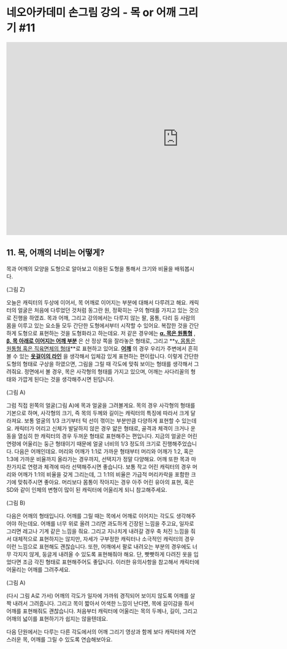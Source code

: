 # 네오아카데미 손그림 강의 - 목 or 어깨 그리기 #11
<iframe width="895" height="503" src="https://www.youtube.com/embed/1JFx4P-x6V4?list=PLmrVWPFHf_oG1Im06PQ7hAGe8cLjRr_b5" title="네오아카데미 손그림 강의 - 목 or 어깨 그리기 #11" frameborder="0" allow="accelerometer; autoplay; clipboard-write; encrypted-media; gyroscope; picture-in-picture" allowfullscreen></iframe>

## 11. 목, 어깨의 너비는 어떻게?
목과 어깨의 모양을 도형으로 알아보고 이용된 도형을 통해서 크기와 비율을 배워봅시다.

(그림 Z)

오늘은 캐릭터의 두상에 이어서, 목 어깨로 이어지는 부분에 대해서 다루려고 해요.
캐릭터의 얼굴은 처음에 다루었던 것처럼 동그란 원, 정확히는 구의 형태를 가지고 있는 것으로 진행을 하였죠. 목과 어깨, 그리고 강의에서는 다루지 않는 팔, 몸통, 다리 등 사람의 몸을 이루고 있는 요소들 모두 간단한 도형에서부터 시작할 수 있어요. 복잡한 것을 간단하게 도형으로 표현하는 것을 도형화라고 하는데요. 저 같은 경우에는 **<u>α. 목은 원통형</u>** , **<u>β. 목 아래로 이어지는 어깨 부분</u>** 은 산 정상 쪽을 잘라놓은 형태로, 그리고 **<u>γ. 몸통은 원통형 혹은 직육면체의 형태</u>**로 표현하고 있어요. **<u>어깨</u>** 의 경우 우리가 주변에서 흔히 볼 수 있는 **<u>옷걸이의 라인</u>** 을 생각해서 입체감 있게 표현하는 편이랍니다.
이렇게 간단한 도형의 형태로 구상을 하였으면, 그림을 그릴 때 각도에 맞춰 보이는 형태를 생각해서 그려줘요.
정면에서 볼 경우, 목은 사각형의 형태를 가지고 있으며, 어깨는 사다리꼴의 형태와 가깝게 된다는 것을 생각해주시면 된답니다. 

(그림 A)

그럼 직접 왼쪽의 얼굴(그림 A)에 목과 얼굴을 그려볼게요.
목의 경우 사각형의 형태를 기본으로 하며, 사각형의 크기, 즉 목의 두께와 길이는 캐릭터의 특징에 따라서 크게 달라져요. 보통 얼굴의 1/3 크기부터 턱 선이 꺾이는 부분만큼 다양하게 표현할 수 있는데요. 캐릭터가 어리고 신체가 발달하지 않은 경우 얇은 형태로, 골격과 체격이 크거나 운동을 열심히 한 캐릭터의 경우 두꺼운 형태로 표현해주는 편입니다. 지금의 얼굴은 어린 연령에 어울리는 둥근 형태이기 때문에 얼굴 너비의 1/3 정도의 크기로 진행해주었습니다.
다음은 어깨인데요. 머리와 어깨가 1:1로 가까운 형태부터 머리와 어깨가 1:2, 혹은 1:3에 가까운 비율까지 올라가는 경우까지, 선택지가 정말 다양해요. 어깨 또한 목과 마찬가지로 연령과 체격에 따라 선택해주시면 좋습니다. 보통 작고 어린 캐릭터의 경우 머리와 어깨가 1:1의 비율을 갖게 그리는데, 그 1:1의 비율은 가급적 머리카락을 포함한 크기에 맞춰주시면 좋아요. 머리보다 몸통이 작아지는 경우 아주 어린 유아의 표현, 혹은 SD와 같이 인체의 변형이 많이 된 캐릭터에 어울리게 되니 참고해주세요.

(그림 B)

다음은 어깨의 형태입니다.
어깨를 그릴 때는 목에서 어깨로 이어지는 각도도 생각해주어야 하는데요. 어깨를 너무 위로 올려 그리면 과도하게 긴장된 느낌을 주고요, 일자로 그리면 레고나 기계 같은 느낌을 줘요. 그리고 지나치게 내려갈 경우 축 처진 느낌을 줘서 대체적으로 표현하지는 않지만, 자세가 구부정한 캐릭터나 소극적인 캐릭터의 경우 이런 느낌으로 표현해도 괜찮습니다. 또한, 어깨에서 팔로 내려오는 부분의 경우에도 너무 각지지 않게, 둥글게 내려올 수 있도록 표현해줘야 해요. 단, 빳빳하게 다려진 옷을 입었다면 조금 각진 형태로 표현해주어도 좋답니다. 이러한 유의사항을 참고해서 캐릭터에 어울리는 어깨를 그려주세요.

(그림 A)

(다시 그림 A로 가서)
어깨의 각도가 일자에 가까워 경직되어 보이지 않도록 어깨를 살짝 내려서 그려줍니다. 그리고 목이 짧아서 어색한 느낌이 난다면, 목에 길이감을 줘서 어깨를 표현해줘도 괜찮습니다. 처음부터 캐릭터에 어울리는 목의 두께나, 길이, 그리고 어깨의 넓이를 표현하기가 쉽지는 않을텐데요.

다음 단원에서는 다루는 다른 각도에서의 어깨 그리기 영상과 함께 보다 캐릭터에 자연스러운 목, 어깨를 그릴 수 있도록 연습해보아요.
